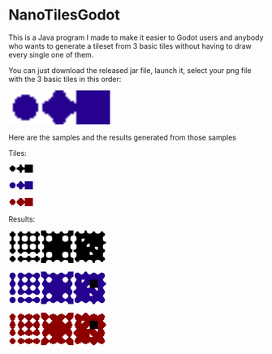 # NanoTilesGodot

This is a Java program I made to make it easier to Godot users and anybody who wants to generate a tileset from 3 basic tiles without having to draw every single one of them.

You can just download the released jar file, launch it, select your png file with the 3 basic tiles in this order:

<img src="https://github.com/ndriqa/NanoTilesGodot/blob/master/assets/nanoTiles2.png" alt="NanoTiles" width="200"/>

Here are the samples and the results generated from those samples

Tiles:

![NanoTile1](https://github.com/ndriqa/NanoTilesGodot/blob/master/assets/nanoTiles1.png)

![NanoTile2](https://github.com/ndriqa/NanoTilesGodot/blob/master/assets/nanoTiles2.png)

![NanoTile3](https://github.com/ndriqa/NanoTilesGodot/blob/master/assets/nanoTiles3.png)


Results:

![TileSet1](https://github.com/ndriqa/NanoTilesGodot/blob/master/assets/results/tileSet1.png)

![TileSet1](https://github.com/ndriqa/NanoTilesGodot/blob/master/assets/results/tileSet2.png)

![TileSet1](https://github.com/ndriqa/NanoTilesGodot/blob/master/assets/results/tileSet3.png)

